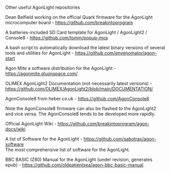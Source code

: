  Other useful AgonLight repositories

Dean Belfield working on the official Quark firmware for the AgonLight microcomputer board - https://github.com/breakintoprogram

A batteries-included SD Card template for AgonLight / AgonLight2 / Console8 - https://github.com/tomm/popup-mos

A bash script to automatically download the latest binary versions of several tools and utilities for AgonLight - https://github.com/envenomator/agon-start

Agon Mite a software distribution for the  AgonLight - 
https://agonmite.gluonspace.com/

OLIMEX AgonLight2 Documentation (not necessarily latest versions) - https://github.com/OLIMEX/AgonLight2/blob/main/DOCUMENTATION/

AgonConsole8 from heber.co.uk - https://github.com/AgonConsole8

Note the AgonConsole8 firmware can also be flashed to the AgonLight2 and vice versa. The AgonConsole8 tends to be developed more rapidly.

Official AgonLight Wiki - https://github.com/breakintoprogram/agon-docs/wiki

A list of Software for the AgonLight - https://github.com/sabotrax/agon-software<br>The most comprehensive list of software for the AgonLight.

BBC BASIC (Z80) Manual for the AgonLight (under revision, generates epub) - https://github.com/oldpatientsea/agon-bbc-basic-manual
